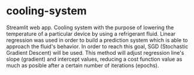 # cooling-system
Streamlit web app. 
Cooling system with the purpose of lowering the temperature of a particular device by using a refrigerant fluid. Linear regression was used in order to build a prediction system which is able to approach the fluid's behavior. In order to reach this goal, SGD (Stochastic Gradient Descent) will be used. This method will adjust regression line's slope (gradient) and intercept values, reducing a cost function value as much as posible after a certain number of iterations (epochs).
